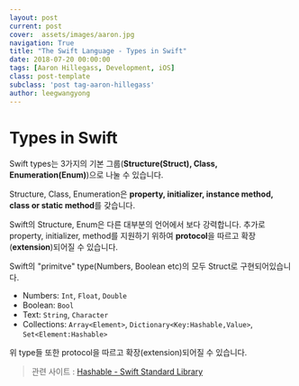 ```yaml
---
layout: post
current: post
cover:  assets/images/aaron.jpg
navigation: True
title: "The Swift Language - Types in Swift"
date: 2018-07-20 00:00:00
tags: [Aaron Hillegass, Development, iOS]
class: post-template
subclass: 'post tag-aaron-hillegass'
author: leegwangyong
---
```


# Types in Swift

Swift types는 3가지의 기본 그룹(**Structure(Struct), Class, Enumeration(Enum)**)으로 나눌 수 있습니다.

Structure, Class, Enumeration은 **property, initializer, instance method, class or static method**를 갖습니다.

Swift의 Structure, Enum은 다른 대부분의 언어에서 보다 강력합니다. 추가로 property, initializer, method를 지원하기 위하여 **protocol**을 따르고 확장(**extension**)되어질 수 있습니다.

Swift의 "primitve" type(Numbers, Boolean etc)의 모두 Struct로 구현되어있습니다.

- Numbers: `Int`, `Float`, `Double` 
- Boolean: `Bool` 
- Text: `String`, `Character` 
- Collections: `Array<Element>`, `Dictionary<Key:Hashable,Value>`, `Set<Element:Hashable>` 

위 type들 또한 protocol을 따르고 확장(extension)되어질 수 있습니다.

> 관련 사이트 : [Hashable - Swift Standard Library](https://developer.apple.com/documentation/swift/hashable)
